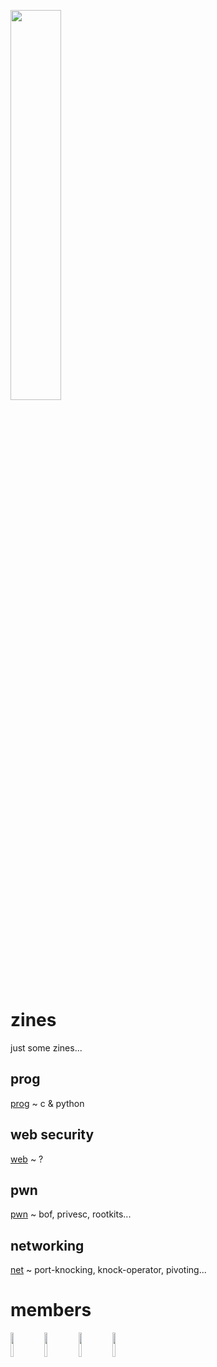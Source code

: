 <img src="https://i.imgur.com/naRFvGv.png" width="40%"></img>

# zines
just some zines...

## prog
[prog](prog/README.md) ~ c & python

## web security
[web](web/README.md) ~ ?

## pwn
[pwn](pwn/README.md) ~ bof, privesc, rootkits...

## networking
[net](net/README.md) ~ port-knocking, knock-operator, pivoting...

# members
<a href="https://github.com/martin3lli"><img src="https://avatars0.githubusercontent.com/u/44301274?s=460&u=aa24debc56cfe1a6baab4d0adfe6f727f2b81d14&v=4" width="10%"></a>
<a href="https://github.com/wtfflya"><img src="https://avatars0.githubusercontent.com/u/66546948?s=460&u=f4d690d944121a3d986c24f22a04fa23b863845f&v=4" width="10%"></a>
<a href="https://github.com/wtfflya"><img src="https://avatars1.githubusercontent.com/u/70975237?s=460&u=7c6a68966aaa0eebfb13047fa0dddc4614ca6102&v=4" width="10%"></a>
<a href="https://github.com/EtoYoshio"><img src="https://avatars0.githubusercontent.com/u/71338746?s=460&u=69ed3d908a8c679b8b000079e4a49372a137fe35&v=4" width="10%"></a>
